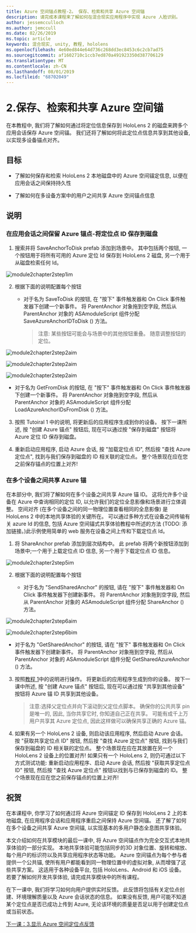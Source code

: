 ```yaml
---
title: Azure 空间锚点教程-2。 保存、检索和共享 Azure 空间锚
description: 请完成本课程来了解如何在混合现实应用程序中实现 Azure 人脸识别。
author: jessemcculloch
ms.author: jemccull
ms.date: 02/26/2019
ms.topic: article
keywords: 混合现实, unity, 教程, hololens
ms.openlocfilehash: 4e60ed844e64d736c268dd3ec8453c6c2cb7ad75
ms.sourcegitcommit: af1602710c1ccb7ed870a491923350d387706129
ms.translationtype: MT
ms.contentlocale: zh-CN
ms.lasthandoff: 08/01/2019
ms.locfileid: "68702049"
---
```

# <a name="2-saving-retrieving-and-sharing-azure-spatial-anchors"></a>2.保存、检索和共享 Azure 空间锚

在本教程中, 我们将了解如何通过将定位信息保存到 HoloLens 2 的磁盘来跨多个应用会话保存 Azure 空间锚。 我们还将了解如何将此定位点信息共享到其他设备, 以实现多设备锚点对齐。

## <a name="objectives"></a>目标

* 了解如何保存和检索 HoloLens 2 本地磁盘中的 Azure 空间锚定信息, 以便在应用会话之间保持持久性

* 了解如何在多设备方案中的用户之间共享 Azure 空间锚点信息

## <a name="instructions"></a>说明

### <a name="persist-azure-anchors-between-app-sessions---save-anchor-id-to-disk"></a>在应用会话之间保留 Azure 锚点-将定位点 ID 保存到磁盘

1. 搜索并将 SaveAnchorToDisk prefab 添加到场景中。 其中包括两个按钮, 一个按钮用于将所有可用的 Azure 定位 Id 保存到 HoloLens 2 磁盘, 另一个用于从磁盘检索任何 Id。

![module2chapter2step1im](images/module2chapter2step1im.PNG)

2. 根据下面的说明配置每个按钮

   - 对于名为 SaveToDisk 的按钮, 在 "按下" 事件触发器和 On Click 事件触发器下创建一个新事件。 将 ParentAnchor 对象拖到空字段, 然后从 ParentAnchor 对象的 ASAmoduleScript 组件分配 SaveAzureAnchorIDToDisk () 方法。
   
     > 注意: 某些按钮可能会与场景中的其他按钮重叠。 随意调整按钮的定位。

![module2chapter2step2aim](images/module2chapter2step2aim.PNG)

![module2chapter2step2aim](images/module2chapter2step2bim.PNG)

![module2chapter2step2aim](images/module2chapter2step2cim.PNG)


   - 对于名为 GetFromDisk 的按钮, 在 "按下" 事件触发器和 On Click 事件触发器下创建一个新事件。 将 ParentAnchor 对象拖到空字段, 然后从 ParentAnchor 对象的 ASAmoduleScript 组件分配 LoadAzureAnchorIDsFromDisk () 方法。

3. 按照 Tutoiral 1 中的说明, 将更新后的应用程序生成到你的设备。 按下一课所述, 按 "创建 Azure 锚点" 按钮后, 现在可以通过按 "保存到磁盘" 按钮将 Azure 定位 ID 保存到磁盘。

4. 重新启动应用程序, 启动 Azure 会话, 按 "加载定位点 ID", 然后按 "查找 Azure 定位点", 找到与我们保存到磁盘的 ID 相关联的定位点。 整个场景现在应在您之前保存锚点的位置上对齐!

### <a name="share-azure-anchors-between-multiple-devices"></a>在多个设备之间共享 Azure 锚

在本部分中, 我们将了解如何在多个设备之间共享 Azure 锚 ID。 这将允许多个设备在 Azure 中查询相同的定位 ID, 以允许我们的定位全息影像和场景进行立体调整。 空间对齐 (在多个设备之间的同一物理位置查看相同的全息影像) 是 HoloLens 2 中的本地共享体验的关键所在。 可以通过多种方式在设备之间传输有关 azure Id 的信息, 包括 Azure 空间锚式共享体验教程中所述的方法 (TODO: 添加链接。)此示例使用简单的 web 服务在设备之间上传和下载定位点 Id。

1. 将 ShareAnchor prefab 添加到层次结构中。 此 prefab 将两个新按钮添加到场景中;一个用于上载定位点 ID 信息, 另一个用于下载定位点 ID 信息。 

![module2chapter2step5im](images/module2chapter2step5im.PNG)

2. 根据下面的说明配置每个按钮

   - 对于名为 "SendSharedAnchor" 的按钮, 请在 "按下" 事件触发器和 On Click 事件触发器下创建新事件。 将 ParentAnchor 对象拖到空字段, 然后从 ParentAnchor 对象的 ASAmoduleScript 组件分配 ShareAnchor () 方法。

![module2chapter2step6aim](images/module2chapter2step6aim.PNG)

![module2chapter2step6bim](images/module2chapter2step6bim.PNG)

   - 对于名为 "GetSharedAnchor" 的按钮, 请在 "按下" 事件触发器和 On Click 事件触发器下创建新事件。 将 ParentAnchor 对象拖到空字段, 然后从 ParentAnchor 对象的 ASAmoduleScript 组件分配 GetSharedAzureAnchor () 方法。

3. 按照[教程 1](mrlearning-base-ch1.md)中的说明进行操作。 将更新后的应用程序生成到你的设备。 按下一课中所述, 按 "创建 Azure 锚点" 按钮后, 现在可以通过按 "共享到其他设备" 按钮将 Azure 锚 ID 共享到其他设备。

   > 注意:选择父定位点并向下滚动到父定位点脚本。 确保你的公共共享 pin 是唯一的, 因此, 当你共享它时, 你知道自己正在共享。 可能有成千上万用户共享其 Azure 定位点, 因此这样做可以确保共享正确的 Azure 锚。

4. 如果有另一个 HoloLens 2 设备, 则启动该应用程序, 然后启动 Azure 会话。 按 "获取共享定位点 ID" 按钮, 然后按 "查找 Azure 定位点" 按钮, 找到与我们保存到磁盘的 ID 相关联的定位点。 整个场景现在应在其放置在另一个 HoloLens 2 设备上的位置对齐! 如果只有一个 HoloLens 2, 则仍可通过以下方式测试功能: 重新启动应用程序、启动 Azure 会话, 然后按 "获取共享定位点 ID" 按钮, 然后按 "查找 Azure 定位点" 按钮以找到与已保存到磁盘的 ID。 整个场景现在应在您之前保存锚点的位置上对齐!

## <a name="congratulations"></a>祝贺
在本课程中, 你学习了如何通过将 Azure 空间锚定 ID 保存到 HoloLens 2 上的本地磁盘, 在应用程序会话和应用程序重启之间保持 Azure 空间锚。 还了解了如何在多个设备之间共享 Azure 空间锚, 以实现基本的多用户静态全息图共享体验。

本文介绍如何在共享模块的最后一课中, 将 Azure 空间锚点作为完全交互式本地共享体验的一部分实现。 本地共享体验可能包括同步的3D 对象位置、旋转和缩放、每个用户的标识符以及共享应用程序状态等功能。 Azure 空间锚点为每个参与者提供一个公共锚, 使所有用户都能看到同一物理位置中的虚拟对象, 从而增强了这些共享方案。 这适用于各种设备平台, 包括 HoloLens、Android 和 iOS 设备。 若要了解如何开发共享体验, 请完成共享模块中的所有课程。

在下一课中, 我们将学习如何向用户提供实时反馈。 此反馈将包括有关定位点创建、环境理解质量以及 Azure 会话状态的信息。 如果没有反馈, 用户可能不知道某个定位点是否已成功上传到 Azure, 无论该环境的质量是否足以用于创建定位点或当前状态。

[下一课：3.显示 Azure 空间定位点反馈](mrlearning-asa-ch3.md)

